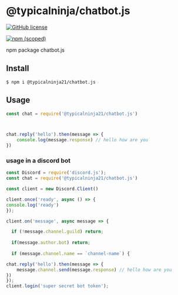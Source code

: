 # @typicalninja/chatbot.js

[![GitHub license](https://img.shields.io/github/license/typicalninja493/chatbot.js-)](https://github.com/typicalninja493/chatbot.js-/blob/main/LICENSE)

[![npm (scoped)](https://img.shields.io/npm/v/@typicalninja21/chatbot.js.svg)](https://www.npmjs.com/package/@typicalninja21/chatbot.js)

npm package chatbot.js 


## Install

```
$ npm i @typicalninja21/chatbot.js
```

## Usage

```js
const chat = require('@typicalninja21/chatbot.js')



chat.reply('hello').then(message => {
    console.log(message.response) // hello how are you
})
```


### usage in a discord bot



```js
const Discord = require('discord.js');
const chat = require('@typicalninja21/chatbot.js')

const client = new Discord.Client()

client.once('ready', async () => {
console.log('ready')
});

client.on('message', async message => {

  if (!message.channel.guild) return;
  
  if(message.author.bot) return;
  
  if (message.channel.name == `channel-name`) {

chat.reply('hello').then(message => {
    message.channel.send(message.response) // hello how are you
})
});
client.login('super secret bot token');
```
